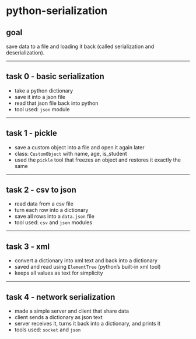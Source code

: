 # python-serialization

## goal
save data to a file and loading it back (called serialization and deserialization).

---

## task 0 - basic serialization
- take a python dictionary  
- save it into a json file  
- read that json file back into python  
- tool used: `json` module  

---

## task 1 - pickle
- save a custom object into a file and open it again later  
- class: `CustomObject` with name, age, is_student  
- used the `pickle` tool that freezes an object and restores it exactly the same  

---

## task 2 - csv to json
- read data from a csv file  
- turn each row into a dictionary  
- save all rows into a `data.json` file  
- tool used: `csv` and `json` modules  

---

## task 3 - xml
- convert a dictionary into xml text and back into a dictionary  
- saved and read using `ElementTree` (python’s built-in xml tool)  
- keeps all values as text for simplicity  

---

## task 4 - network serialization
- made a simple server and client that share data  
- client sends a dictionary as json text  
- server receives it, turns it back into a dictionary, and prints it  
- tools used: `socket` and `json`  
